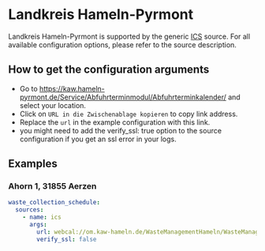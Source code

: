 # Landkreis Hameln-Pyrmont

Landkreis Hameln-Pyrmont is supported by the generic [ICS](/doc/source/ics.md) source. For all available configuration options, please refer to the source description.


## How to get the configuration arguments

- Go to <https://kaw.hameln-pyrmont.de/Service/Abfuhrterminmodul/Abfuhrterminkalender/> and select your location.  
- Click on `URL in die Zwischenablage kopieren` to copy link address.
- Replace the `url` in the example configuration with this link.
- you might need to add the verify_ssl: true option to the source configuration if you get an ssl error in your logs.

## Examples

### Ahorn 1, 31855 Aerzen

```yaml
waste_collection_schedule:
  sources:
    - name: ics
      args:
        url: webcal://om.kaw-hameln.de/WasteManagementHameln/WasteManagementServiceServlet?ApplicationName=Calendar&SubmitAction=sync&StandortID=26881528001&AboID=355061&Fra=P;C4;R;B;S;V;G;M;C1;C2
        verify_ssl: false
```
